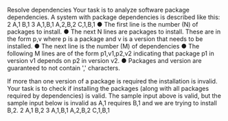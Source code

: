 Resolve dependencies
Your task is to analyze software package dependencies. A system with package
dependencies is described like this:
2
A,1
B,1
3
A,1,B,1
A,2,B,2
C,1,B,1
● The first line is the number (N) of packages to install.
● The next N lines are packages to install. These are in the form p,v where p is a
package and v is a version that needs to be installed.
● The next line is the number (M) of dependencies
● The following M lines are of the form p1,v1,p2,v2 indicating that package p1 in
version v1 depends on p2 in version v2.
● Packages and version are guaranteed to not contain ',' characters.

If more than one version of a package is required the installation is invalid. Your task is
to check if installing the packages (along with all packages required by
dependencies) is valid.
The sample input above is valid, but the sample input below is invalid as A,1 requires
B,1 and we are trying to install B,2.
2
A,1
B,2
3
A,1,B,1
A,2,B,2
C,1,B,1
